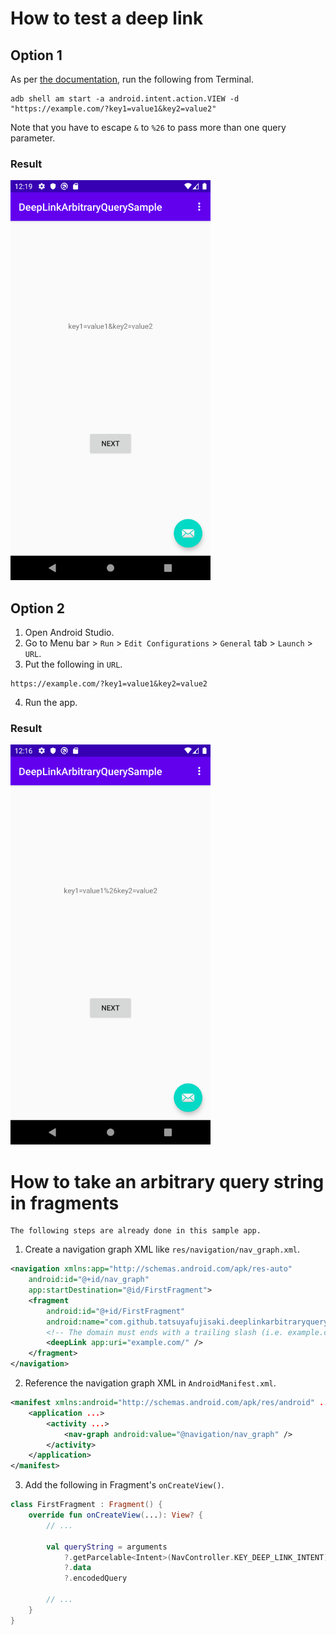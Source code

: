 # How to test a deep link
## Option 1
As per [the documentation](https://developer.android.com/training/app-links/deep-linking#testing-filters), run the following from Terminal.
```shell
adb shell am start -a android.intent.action.VIEW -d "https://example.com/?key1=value1&key2=value2"
```
Note that you have to escape `&` to `%26` to pass more than one query parameter.
### Result
<img src="screenshots/result1.png" width="320" />

## Option 2
1. Open Android Studio.
2. Go to Menu bar > `Run` > `Edit Configurations` > `General` tab > `Launch` > `URL`.
3. Put the following in `URL`.
```
https://example.com/?key1=value1&key2=value2
```
4. Run the app.
### Result
<img src="screenshots/result2.png" width="320" />

# How to take an arbitrary query string in fragments
```
The following steps are already done in this sample app.
```
1. Create a navigation graph XML like `res/navigation/nav_graph.xml`.
```xml
<navigation xmlns:app="http://schemas.android.com/apk/res-auto"
    android:id="@+id/nav_graph"
    app:startDestination="@id/FirstFragment">
    <fragment
        android:id="@+id/FirstFragment"
        android:name="com.github.tatsuyafujisaki.deeplinkarbitraryquerysample.FirstFragment" >
        <!-- The domain must ends with a trailing slash (i.e. example.com -> example.com/) to get a query string by KEY_DEEP_LINK_INTENT. -->
        <deepLink app:uri="example.com/" />
    </fragment>
</navigation>
```
2. Reference the navigation graph XML in `AndroidManifest.xml`.
```xml
<manifest xmlns:android="http://schemas.android.com/apk/res/android" ...>
    <application ...>
        <activity ...>
            <nav-graph android:value="@navigation/nav_graph" />
        </activity>
    </application>
</manifest>
```
3. Add the following in Fragment's `onCreateView()`.
```kotlin
class FirstFragment : Fragment() {
    override fun onCreateView(...): View? {
        // ...
        
        val queryString = arguments
            ?.getParcelable<Intent>(NavController.KEY_DEEP_LINK_INTENT)
            ?.data
            ?.encodedQuery

        // ...
    }
}
```
